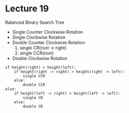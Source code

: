 # Lecture 19

Balanced Binary Search Tree

- Single Counter Clockwise Rotation
- Single Clockwise Rotation
- Double Counter Clockwise Rotation
	1. single CR(root -> right)
	2. single CCR(root)
- Double Clockwise Rotation

```
if height(right) > height(left):
	if height(right -> right) > height(right -> left):
		single CCR
	else:
		double CCR
else:
	if height(left -> right) > height(left -> left):
		single CR
	else:
		double CR
```

